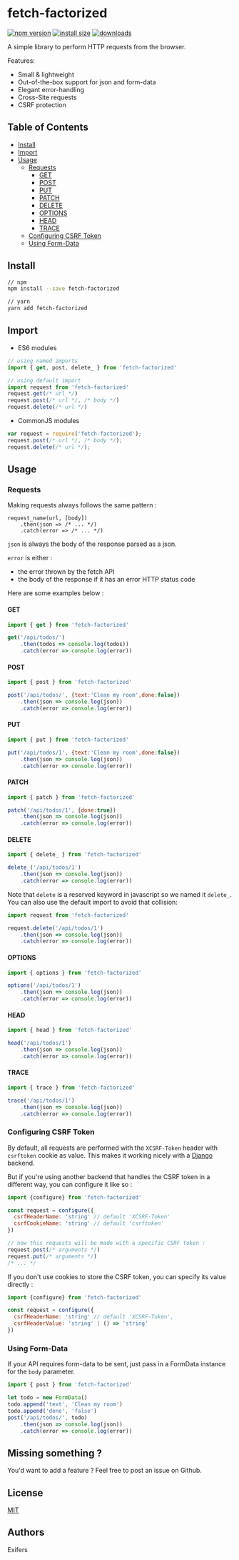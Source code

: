 # fetch-factorized
[![npm version](https://img.shields.io/npm/v/fetch-factorized.svg?style=flat-square)](https://www.npmjs.com/package/fetch-factorized)
[![install size](https://badgen.net/packagephobia/install/fetch-factorized)](https://packagephobia.now.sh/result?p=fetch-factorized)
[![downloads](https://img.shields.io/npm/dm/fetch-factorized.svg?style=flat-square)](https://npm-stat.com/charts.html?package=fetch-factorized)


A simple library to perform HTTP requests from the browser.

Features:

- Small & lightweight
- Out-of-the-box support for json and form-data
- Elegant error-handling
- Cross-Site requests
- CSRF protection

## Table of Contents
- [Install](#install)
- [Import](#import)
- [Usage](#usage)
    - [Requests](#requests)
        - [GET](#get)
        - [POST](#post)
        - [PUT](#put)
        - [PATCH](#patch)
        - [DELETE](#delete)
        - [OPTIONS](#options)
        - [HEAD](#head)
        - [TRACE](#trace)
    - [Configuring CSRF Token](#configuring-csrf-token)
    - [Using Form-Data](#using-form-data)


## Install
```bash
// npm
npm install --save fetch-factorized

// yarn
yarn add fetch-factorized
```

## Import
- ES6 modules
```javascript
// using named imports
import { get, post, delete_ } from 'fetch-factorized'

// using default import
import request from 'fetch-factorized'
request.get(/* url */)
request.post(/* url */, /* body */)
request.delete(/* url */)
```
- CommonJS modules
```javascript
var request = require('fetch-factorized');
request.post(/* url */, /* body */);
request.delete(/* url */);
```

## Usage
### Requests
Making requests always follows the same pattern :
```
request_name(url, [body])
    .then(json => /* ... */)
    .catch(error => /* ... */)    
```
```json``` is always the body of the response parsed as a json.

```error``` is either :
- the error thrown by the fetch API
- the body of the response if it has an error HTTP status code

Here are some examples below :
#### GET
```javascript
import { get } from 'fetch-factorized'

get('/api/todos/')
    .then(todos => console.log(todos))
    .catch(error => console.log(error))
```
#### POST
```javascript
import { post } from 'fetch-factorized'

post('/api/todos/', {text:'Clean my room',done:false})
    .then(json => console.log(json))
    .catch(error => console.log(error))
```
#### PUT
```javascript
import { put } from 'fetch-factorized'

put('/api/todos/1', {text:'Clean my room',done:false})
    .then(json => console.log(json))
    .catch(error => console.log(error))
```
#### PATCH
```javascript
import { patch } from 'fetch-factorized'

patch('/api/todos/1', {done:true})
    .then(json => console.log(json))
    .catch(error => console.log(error))
```
#### DELETE
```javascript
import { delete_ } from 'fetch-factorized'

delete_('/api/todos/1')
    .then(json => console.log(json))
    .catch(error => console.log(error))
```
Note that ```delete``` is a reserved keyword in javascript so we named it ```delete_```. You can also use the default import to avoid that collision:
```javascript
import request from 'fetch-factorized'

request.delete('/api/todos/1')
    .then(json => console.log(json))
    .catch(error => console.log(error))
```

#### OPTIONS
```javascript
import { options } from 'fetch-factorized'

options('/api/todos/1')
    .then(json => console.log(json))
    .catch(error => console.log(error))
```
#### HEAD
```javascript
import { head } from 'fetch-factorized'

head('/api/todos/1')
    .then(json => console.log(json))
    .catch(error => console.log(error))
```
#### TRACE
```javascript
import { trace } from 'fetch-factorized'

trace('/api/todos/1')
    .then(json => console.log(json))
    .catch(error => console.log(error))
```

### Configuring CSRF Token
By default, all requests are performed with the ```XCSRF-Token``` header with ```csrftoken``` cookie as value. This makes it working nicely with a [Django](https://www.djangoproject.com) backend.

But if you're using another backend that handles the CSRF token in a different way, you can configure it like so :
```javascript
import {configure} from 'fetch-factorized'

const request = configure({
  csrfHeaderName: 'string' // default 'XCSRF-Token'
  csrfCookieName: 'string' // default 'csrftoken'
})

// now this requests will be made with a specific CSRF token :
request.post(/* arguments */)
request.put(/* arguments */)
/* ... */
```
If you don't use cookies to store the CSRF token, you can specify its value directly :
```javascript
import {configure} from 'fetch-factorized'

const request = configure({
  csrfHeaderName: 'string' // default 'XCSRF-Token',
  csrfHeaderValue: 'string' | () => 'string'
})
```

### Using Form-Data
If your API requires form-data to be sent, just pass in a FormData instance for the ```body``` parameter.

```javascript
import { post } from 'fetch-factorized'

let todo = new FormData()
todo.append('text', 'Clean my room')
todo.append('done', 'false')
post('/api/todos/', todo)
    .then(json => console.log(json))
    .catch(error => console.log(error))
```

## Missing something ?
You'd want to add a feature ? Feel free to post an issue on Github.

## License
[MIT](https://couto.mit-license.org/)

## Authors
Exifers
